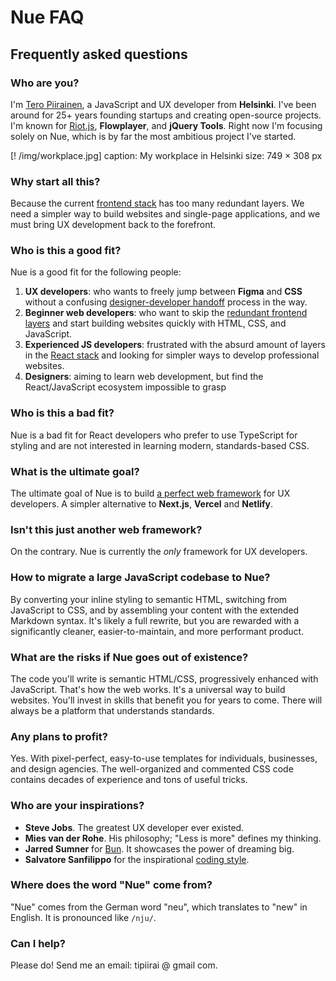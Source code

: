 
# Nue FAQ

## Frequently asked questions

### Who are you?

I'm [Tero Piirainen](//x.com/tipiirai), a JavaScript and UX developer from **Helsinki**. I've been around for 25+ years founding startups and creating open-source projects. I'm known for [Riot.js](//riot.js.org/), **Flowplayer**, and **jQuery Tools**. Right now I'm focusing solely on Nue, which is by far the most ambitious project I've started.

[! /img/workplace.jpg]
  caption: My workplace in Helsinki
  size: 749 × 308 px

### Why start all this?

Because the current [frontend stack](//roadmap.sh/frontend) has too many redundant layers. We need a simpler way to build websites and single-page applications, and we must bring UX development back to the forefront.

### Who is this a good fit?

Nue is a good fit for the following people:

1. **UX developers**: who wants to freely jump between **Figma** and **CSS** without a confusing [designer-developer handoff](//medium.com/design-warp/5-most-common-designer-developer-handoff-mishaps-ba96012be8a7) process in the way.
2. **Beginner web developers**: who want to skip the [redundant frontend layers](//roadmap.sh/frontend) and start building websites quickly with HTML, CSS, and JavaScript.
3. **Experienced JS developers**: frustrated with the absurd amount of layers in the [React stack](//roadmap.sh/react) and looking for simpler ways to develop professional websites.
4. **Designers**: aiming to learn web development, but find the React/JavaScript ecosystem impossible to grasp

### Who is this a bad fit?

Nue is a bad fit for React developers who prefer to use TypeScript for styling and are not interested in learning modern, standards-based CSS.

### What is the ultimate goal?

The ultimate goal of Nue is to build [a perfect web framework](/blog/perfect-web-framework/) for UX developers. A simpler alternative to **Next.js**, **Vercel** and **Netlify**.

### Isn't this just another web framework?

On the contrary. Nue is currently the *only* framework for UX developers.

### How to migrate a large JavaScript codebase to Nue?

By converting your inline styling to semantic HTML, switching from JavaScript to CSS, and by assembling your content with the extended Markdown syntax. It's likely a full rewrite, but you are rewarded with a significantly cleaner, easier-to-maintain, and more performant product.

### What are the risks if Nue goes out of existence?

The code you'll write is semantic HTML/CSS, progressively enhanced with JavaScript. That's how the web works. It's a universal way to build websites. You'll invest in skills that benefit you for years to come. There will always be a platform that understands standards.

### Any plans to profit?

Yes. With pixel-perfect, easy-to-use templates for individuals, businesses, and design agencies. The well-organized and commented CSS code contains decades of experience and tons of useful tricks.

### Who are your inspirations?

- **Steve Jobs**. The greatest UX developer ever existed.
- **Mies van der Rohe**. His philosophy; "Less is more" defines my thinking.
- **Jarred Sumner** for [Bun](//bun.sh). It showcases the power of dreaming big.
- **Salvatore Sanfilippo** for the inspirational [coding style](//github.com/redis/redis/tree/unstable/src).

### Where does the word "Nue" come from?

"Nue" comes from the German word "neu", which translates to "new" in English. It is pronounced like `/nju/`.

### Can I help?

Please do! Send me an email: tipiirai @ gmail com.
